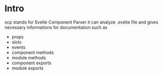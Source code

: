 # Intro
scp stands for Svelte Component Parser
it can analyze .svelte file and gives necessary informations for documentation
such as

- props
- slots
- events
- component methods
- module methods
- component exports
- module exports